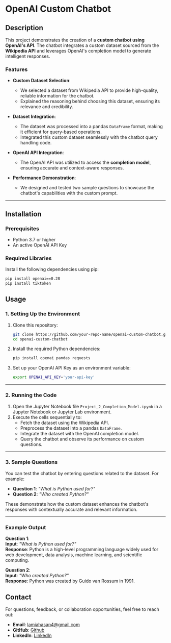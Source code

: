 # OpenAI Custom Chatbot

## Description

This project demonstrates the creation of a **custom chatbot using OpenAI's API**. The chatbot integrates a custom dataset sourced from the **Wikipedia API** and leverages OpenAI's completion model to generate intelligent responses. 

### Features
- **Custom Dataset Selection**:
  - We selected a dataset from Wikipedia API to provide high-quality, reliable information for the chatbot.
  - Explained the reasoning behind choosing this dataset, ensuring its relevance and credibility.
  
- **Dataset Integration**:
  - The dataset was processed into a pandas `DataFrame` format, making it efficient for query-based operations.
  - Integrated this custom dataset seamlessly with the chatbot query handling code.

- **OpenAI API Integration**:
  - The OpenAI API was utilized to access the **completion model**, ensuring accurate and context-aware responses.

- **Performance Demonstration**:
  - We designed and tested two sample questions to showcase the chatbot's capabilities with the custom prompt.

---

## Installation

### Prerequisites
- Python 3.7 or higher
- An active OpenAI API Key

### Required Libraries
Install the following dependencies using pip:

```bash
pip install openai==0.28
pip install tiktoken
```
## Usage

### 1. Setting Up the Environment
1. Clone this repository:
    ```bash
    git clone https://github.com/your-repo-name/openai-custom-chatbot.git
    cd openai-custom-chatbot
    ```

2. Install the required Python dependencies:
    ```bash
    pip install openai pandas requests
    ```

3. Set up your OpenAI API Key as an environment variable:
    ```bash
    export OPENAI_API_KEY='your-api-key'
    ```

---

### 2. Running the Code
1. Open the Jupyter Notebook file `Project_2_Completion_Model.ipynb` in a Jupyter Notebook or Jupyter Lab environment.
2. Execute the cells sequentially to:
    - Fetch the dataset using the Wikipedia API.
    - Preprocess the dataset into a pandas `DataFrame`.
    - Integrate the dataset with the OpenAI completion model.
    - Query the chatbot and observe its performance on custom questions.

---

### 3. Sample Questions
You can test the chatbot by entering questions related to the dataset. For example:
- **Question 1**: *"What is Python used for?"*
- **Question 2**: *"Who created Python?"*

These demonstrate how the custom dataset enhances the chatbot's responses with contextually accurate and relevant information.

---

### Example Output
**Question 1**:  
**Input**: *"What is Python used for?"*  
**Response**: Python is a high-level programming language widely used for web development, data analysis, machine learning, and scientific computing.

**Question 2**:  
**Input**: *"Who created Python?"*  
**Response**: Python was created by Guido van Rossum in 1991.

## Contact

For questions, feedback, or collaboration opportunities, feel free to reach out:

- **Email**: [lamiahasan4@gmail.com](lamiahasan4@gmail.com)
- **GitHub**: [Github]([https://github.com/your-username](https://github.com/lamiazain))
- **LinkedIn**: [LinkedIn](https://www.linkedin.com/in/lamia-zain/)
